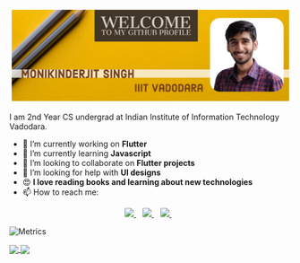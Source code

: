 
<img src="https://github.com/Monik09/Monik09/blob/master/required/My%20Post.jpg">

I am 2nd Year CS undergrad at Indian Institute of Information Technology Vadodara. 

- 🔭 I’m currently working on **Flutter** 
- 🌱 I’m currently learning **Javascript**
- 👯 I’m looking to collaborate on **Flutter projects**
- 🤔 I’m looking for help with **UI designs**
- :heart_eyes: **I love reading books and learning about new technologies**
- 📫 How to reach me: 
<p align="center">
  <a href="https://www.linkedin.com/in/monikinderjit-singh/">
    <img src="https://img.shields.io/badge/linkedin-%230077B5.svg?&style=for-the-badge&logo=linkedin&logoColor=white" />
  </a>&nbsp;&nbsp;
  <a href="https://twitter.com/MonikIJS">
    <img src="https://img.shields.io/badge/twitter-%231DA1F2.svg?&style=for-the-badge&logo=twitter&logoColor=white" />
  </a>&nbsp;&nbsp;
  <a href="https://www.instagram.com/monikinderjit_singh_/">
    <img src="https://img.shields.io/badge/instagram-%23E4405F.svg?&style=for-the-badge&logo=instagram&logoColor=white" />
  </a>&nbsp;&nbsp;
</p>


![Metrics](https://metrics.lecoq.io/Monik09?template=classic&base.community=0&base.repositories=0&activity=1&stars=1&tweets=1&languages=1&tweets.limit=2&tweets.user=MonikIJS&stars.limit=4&activity.limit=5&activity.days=14&activity.filter=all&config.timezone=Asia%2FCalcutta&config.animated=true)


<a href="https://github.com/monik09">
  <img align="center" src="https://github-readme-stats.vercel.app/api?username=Monik09&theme=radical&count_private=true" />
</a>
<a href="https://github.com/monik09"> 
  <img align="center" src="https://github-readme-stats.vercel.app/api/top-langs/?username=Monik09&theme=radical&card_width=400&langs_count=3" />
</a>
